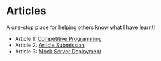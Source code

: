 # Articles
A one-stop place for helping others know what I have learnt!

 - Article 1: [Competitive Programming](https://www.section.io/engineering-education/how-to-start-competitive-programming/)
 - Article 2: [Article Submission](https://www.section.io/engineering-education/how-to-submit-your-first-article/)
 - Article 3: [Mock Server Deployment](https://www.section.io/engineering-education/guide-to-create-mock-server/)
